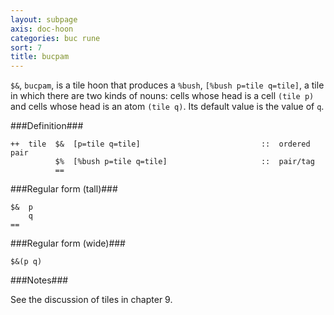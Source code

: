 ```yaml
---
layout: subpage
axis: doc-hoon
categories: buc rune
sort: 7
title: bucpam
---
```




`$&`, `bucpam`, is a tile hoon that produces a `%bush`, `[%bush p=tile q=tile]`, a tile in which there are two kinds of nouns: cells whose head is a cell `(tile p)` and cells whose head is an atom `(tile q)`. Its default value is the value of `q`.

###Definition###

    ++  tile  $&  [p=tile q=tile]                           ::  ordered pair
              $%  [%bush p=tile q=tile]                     ::  pair/tag  
              ==

###Regular form (tall)###

    $&  p
        q
    ==

###Regular form (wide)###

    $&(p q)

###Notes###

See the discussion of tiles in chapter 9.
